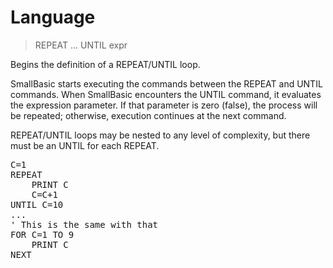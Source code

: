 # Language

> REPEAT ... UNTIL expr

Begins the definition of a REPEAT/UNTIL loop.


<p>SmallBasic starts executing the commands between the REPEAT and UNTIL commands. When SmallBasic encounters the UNTIL command, it evaluates the expression parameter. If that parameter is zero (false), the process will be repeated; otherwise, execution continues at the next command.
<p>REPEAT/UNTIL loops may be nested to any level of complexity, but there must be an UNTIL for each REPEAT.
<pre>C=1
REPEAT
    PRINT C
    C=C+1
UNTIL C=10
...
' This is the same with that
FOR C=1 TO 9
    PRINT C
NEXT

